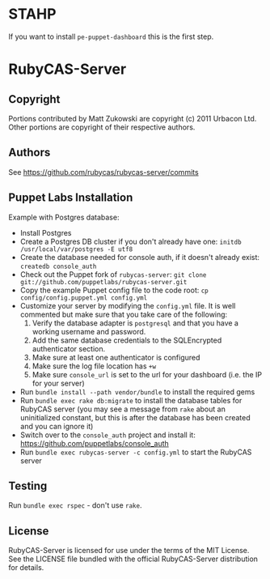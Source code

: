 # STAHP

If you want to install `pe-puppet-dashboard` this is the first step.

# RubyCAS-Server

## Copyright

Portions contributed by Matt Zukowski are copyright (c) 2011 Urbacon Ltd.
Other portions are copyright of their respective authors.

## Authors

See https://github.com/rubycas/rubycas-server/commits

## Puppet Labs Installation

Example with Postgres database:

* Install Postgres
* Create a Postgres DB cluster if you don't already have one: `initdb /usr/local/var/postgres -E utf8`
* Create the database needed for console auth, if it doesn't already exist: `createdb console_auth`
* Check out the Puppet fork of `rubycas-server`: `git clone git://github.com/puppetlabs/rubycas-server.git`
* Copy the example Puppet config file to the code root: `cp config/config.puppet.yml config.yml`
* Customize your server by modifying the `config.yml` file. It is well commented but make sure that you take care of the following:
    1. Verify the database adapter is `postgresql` and that you have a working username and password.
    2. Add the same database credentials to the SQLEncrypted authenticator section.
    3. Make sure at least one authenticator is configured
    4. Make sure the log file location has `+w`
    5. Make sure `console_url` is set to the url for your dashboard (i.e. the IP for your server)
* Run `bundle install --path vendor/bundle` to install the required gems
* Run `bundle exec rake db:migrate` to install the database tables for RubyCAS server (you may see a message from `rake` about an uninitialized constant, but this is after the database has been created and you can ignore it)
* Switch over to the `console_auth` project and install it: https://github.com/puppetlabs/console_auth
* Run `bundle exec rubycas-server -c config.yml` to start the RubyCAS server

## Testing

Run `bundle exec rspec` - don't use `rake`.

## License

RubyCAS-Server is licensed for use under the terms of the MIT License.
See the LICENSE file bundled with the official RubyCAS-Server distribution for details.
